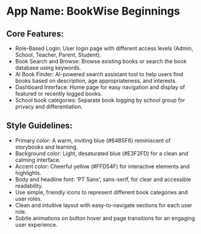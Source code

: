 # **App Name**: BookWise Beginnings

## Core Features:

- Role-Based Login: User login page with different access levels (Admin, School, Teacher, Parent, Student).
- Book Search and Browse: Browse existing books or search the book database using keywords.
- AI Book Finder: AI-powered search assistant tool to help users find books based on description, age appropriateness, and interests.
- Dashboard Interface: Home page for easy navigation and display of featured or recently logged books.
- School book categories: Separate book logging by school group for privacy and differentiation.

## Style Guidelines:

- Primary color: A warm, inviting blue (#64B5F6) reminiscent of storybooks and learning.
- Background color: Light, desaturated blue (#E3F2FD) for a clean and calming interface.
- Accent color: Cheerful yellow (#FFD54F) for interactive elements and highlights.
- Body and headline font: 'PT Sans', sans-serif,  for clear and accessible readability.
- Use simple, friendly icons to represent different book categories and user roles.
- Clean and intuitive layout with easy-to-navigate sections for each user role.
- Subtle animations on button hover and page transitions for an engaging user experience.